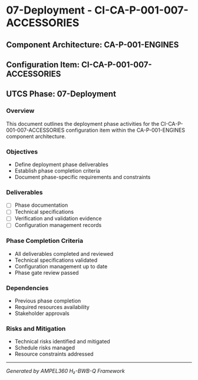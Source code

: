 # 07-Deployment - CI-CA-P-001-007-ACCESSORIES

## Component Architecture: CA-P-001-ENGINES
## Configuration Item: CI-CA-P-001-007-ACCESSORIES
## UTCS Phase: 07-Deployment

### Overview
This document outlines the deployment phase activities for the CI-CA-P-001-007-ACCESSORIES configuration item within the CA-P-001-ENGINES component architecture.

### Objectives
- Define deployment phase deliverables
- Establish phase completion criteria
- Document phase-specific requirements and constraints

### Deliverables
- [ ] Phase documentation
- [ ] Technical specifications
- [ ] Verification and validation evidence
- [ ] Configuration management records

### Phase Completion Criteria
- All deliverables completed and reviewed
- Technical specifications validated
- Configuration management up to date
- Phase gate review passed

### Dependencies
- Previous phase completion
- Required resources availability
- Stakeholder approvals

### Risks and Mitigation
- Technical risks identified and mitigated
- Schedule risks managed
- Resource constraints addressed

---
*Generated by AMPEL360 H₂-BWB-Q Framework*
